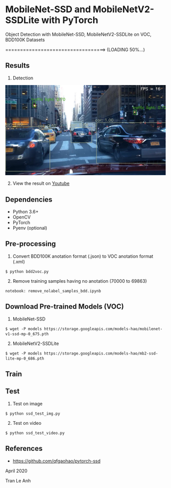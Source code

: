 # MobileNet-SSD and MobileNetV2-SSDLite with PyTorch

Object Detection with MobileNet-SSD, MobileNetV2-SSDLite on VOC, BDD100K Datasets

==================================> (LOADING 50%...)

## Results
1. Detection

<img src="readme_images/detection_105e.jpg" width="1200">

2. View the result on [Youtube](https://www.youtube.com/watch?v=0u3f4t-Wkv4)

## Dependencies
- Python 3.6+
- OpenCV
- PyTorch
- Pyenv (optional)

## Pre-processing
1. Convert BDD100K anotation format (.json) to VOC anotation format (.xml)
```bashrc
$ python bdd2voc.py
```
2. Remove training samples having no anotation (70000 to 69863)
```bashrc
notebook: remove_nolabel_samples_bdd.ipynb
```
## Download Pre-trained Models (VOC)
1. MobileNet-SSD
```bashrc
$ wget -P models https://storage.googleapis.com/models-hao/mobilenet-v1-ssd-mp-0_675.pth
```
2. MobileNetV2-SSDLite
```bashrc
$ wget -P models https://storage.googleapis.com/models-hao/mb2-ssd-lite-mp-0_686.pth
```
## Train
## Test
1. Test on image
```bashrc
$ python ssd_test_img.py
```
2. Test on video
```bashrc
$ python ssd_test_video.py
```

## References
- https://github.com/qfgaohao/pytorch-ssd

April 2020

Tran Le Anh
